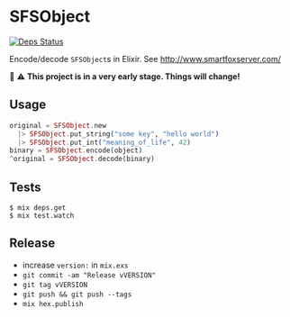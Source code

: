 # SFSObject

[![Deps Status](https://beta.hexfaktor.org/badge/all/github/splattael/sfsobject.svg)](https://beta.hexfaktor.org/github/splattael/sfsobject)

Encode/decode `SFSObject`s in Elixir.
See http://www.smartfoxserver.com/

:construction: :warning:
**This project is in a very early stage. Things will change!**

## Usage

```elixir
original = SFSObject.new
  |> SFSObject.put_string("some key", "hello world")
  |> SFSObject.put_int("meaning_of_life", 42)
binary = SFSObject.encode(object)
^original = SFSObject.decode(binary)
```

## Tests

    $ mix deps.get
    $ mix test.watch

## Release

* increase `version:` in `mix.exs`
* `git commit -am "Release vVERSION"`
* `git tag vVERSION`
* `git push && git push --tags`
* `mix hex.publish`
